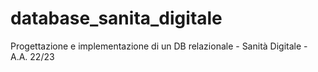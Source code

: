 # database_sanita_digitale
Progettazione e implementazione di un DB relazionale - Sanità Digitale - A.A. 22/23
